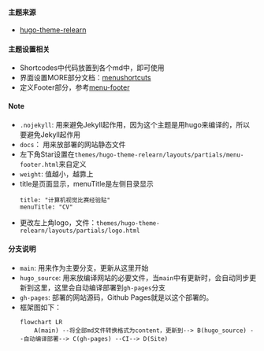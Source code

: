 #### 主题来源
- [hugo-theme-relearn](https://mcshelby.github.io/hugo-theme-relearn)

#### 主题设置相关
- Shortcodes中代码放置到各个md中，即可使用
- 界面设置MORE部分文档：[menushortcuts](https://mcshelby.github.io/hugo-theme-relearn/cont/menushortcuts/index.html)
- 定义Footer部分，参考[menu-footer](./themes/hugo-theme-relearn/exampleSite/layouts/partials/menu-footer.html)

#### Note
- `.nojekyll`: 用来避免Jekyll起作用，因为这个主题是用hugo来编译的，所以要避免Jekyll起作用
- `docs`： 用来放部署的网站静态文件
- 左下角Star设置在`themes/hugo-theme-relearn/layouts/partials/menu-footer.html`来自定义
- `weight`: 值越小，越靠上
- title是页面显示，menuTitle是左侧目录显示
    ```text
    title: "计算机视觉比赛经验贴"
    menuTitle: "CV"
    ```
- 更改左上角logo，文件：`themes/hugo-theme-relearn/layouts/partials/logo.html`

#### 分支说明
- `main`: 用来作为主要分支，更新从这里开始
- `hugo_source`: 用来放编译网站的必要文件，当`main`中有更新时，会自动同步更新到这里，这里会自动编译部署到`gh-pages`分支
- `gh-pages`: 部署的网站源码，Github Pages就是以这个部署的。
- 框架图如下：
    ```mermaid
    flowchart LR
        A(main) --将全部md文件转换格式为content，更新到--> B(hugo_source) --自动编译部署--> C(gh-pages) --CI--> D(Site)
    ```